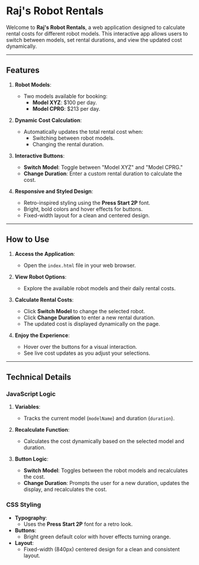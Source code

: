 # Raj's Robot Rentals

Welcome to **Raj's Robot Rentals**, a web application designed to calculate rental costs for different robot models. This interactive app allows users to switch between models, set rental durations, and view the updated cost dynamically.

---

## **Features**

1. **Robot Models**:
   - Two models available for booking:
     - **Model XYZ**: $100 per day.
     - **Model CPRG**: $213 per day.

2. **Dynamic Cost Calculation**:
   - Automatically updates the total rental cost when:
     - Switching between robot models.
     - Changing the rental duration.

3. **Interactive Buttons**:
   - **Switch Model**: Toggle between "Model XYZ" and "Model CPRG."
   - **Change Duration**: Enter a custom rental duration to calculate the cost.

4. **Responsive and Styled Design**:
   - Retro-inspired styling using the **Press Start 2P** font.
   - Bright, bold colors and hover effects for buttons.
   - Fixed-width layout for a clean and centered design.

---

## **How to Use**

1. **Access the Application**:
   - Open the `index.html` file in your web browser.

2. **View Robot Options**:
   - Explore the available robot models and their daily rental costs.

3. **Calculate Rental Costs**:
   - Click **Switch Model** to change the selected robot.
   - Click **Change Duration** to enter a new rental duration.
   - The updated cost is displayed dynamically on the page.

4. **Enjoy the Experience**:
   - Hover over the buttons for a visual interaction.
   - See live cost updates as you adjust your selections.

---

## **Technical Details**

### **JavaScript Logic**
1. **Variables**:
   - Tracks the current model (`modelName`) and duration (`duration`).

2. **Recalculate Function**:
   - Calculates the cost dynamically based on the selected model and duration.

3. **Button Logic**:
   - **Switch Model**: Toggles between the robot models and recalculates the cost.
   - **Change Duration**: Prompts the user for a new duration, updates the display, and recalculates the cost.

### **CSS Styling**
- **Typography**:
  - Uses the **Press Start 2P** font for a retro look.
- **Buttons**:
  - Bright green default color with hover effects turning orange.
- **Layout**:
  - Fixed-width (840px) centered design for a clean and consistent layout.
